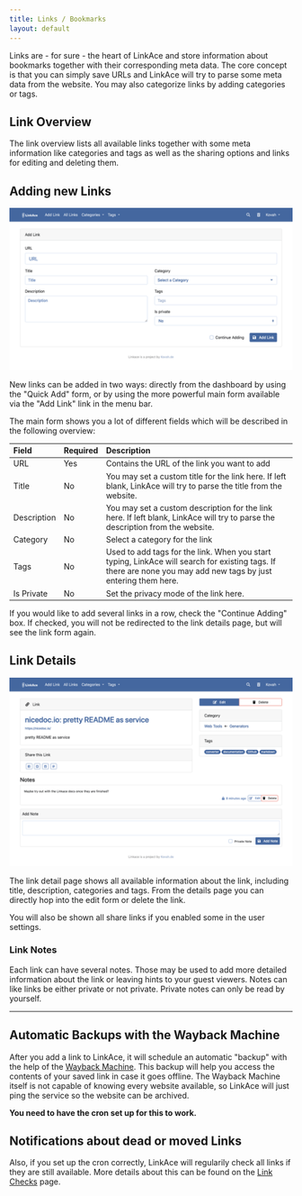 ```yaml
---
title: Links / Bookmarks
layout: default
---
```


Links are - for sure - the heart of LinkAce and store information about bookmarks together with their corresponding
meta data. The core concept is that you can simply save URLs and LinkAce will try to parse some meta data from the 
website. You may also categorize links by adding categories or tags.

## Link Overview

The link overview lists all available links together with some meta information like categories and tags as well as
the sharing options and links for editing and deleting them.

## Adding new Links

![Preview of the Link form](/images/screens/v1/linkace_links_create.png)

New links can be added in two ways: directly from the dashboard by using the "Quick Add" form, or by using the more
powerful main form available via the "Add Link" link in the menu bar.

The main form shows you a lot of different fields which will be described in the following overview:

<div class="table-responsive">
<div class="table" markdown="block">

| Field | Required | Description |
|:------|:---------|:------------|
| URL | Yes | Contains the URL of the link you want to add |
| Title | No | You may set a custom title for the link here. If left blank, LinkAce will try to parse the title from the website. |
| Description | No | You may set a custom description for the link here. If left blank, LinkAce will try to parse the description from the website. |
| Category | No | Select a category for the link |
| Tags | No | Used to add tags for the link. When you start typing, LinkAce will search for existing tags. If there are none you may add new tags by just entering them here. |
| Is Private | No | Set the privacy mode of the link here. |

</div>
</div>

If you would like to add several links in a row, check the "Continue Adding" box. If checked, you will not be redirected
to the link details page, but will see the link form again.

## Link Details

![Preview of Link Details](/images/screens/v1/linkace_links_view.png)

The link detail page shows all available information about the link, including title, description, categories and tags.
From the details page you can directly hop into the edit form or delete the link.

You will also be shown all share links if you enabled some in the user settings.

### Link Notes

Each link can have several notes. Those may be used to add more detailed information about the link or leaving hints
to your guest viewers. Notes can like links be either private or not private. Private notes can only be read by
yourself.

---

## Automatic Backups with the Wayback Machine

After you add a link to LinkAce, it will schedule an automatic "backup" with the help of the [Wayback Machine](https://archive.org/web/web.php).
This backup will help you access the contents of your saved link in case it goes offline. The Wayback Machine itself
is not capable of knowing every website available, so LinkAce will just ping the service so the website can be archived.

**You need to have the cron set up for this to work.**

## Notifications about dead or moved Links

Also, if you set up the cron correctly, LinkAce will regularily check all links if they are still available. More
details about this can be found on the [Link Checks](/docs/v1/application/link-checks.md) page.
